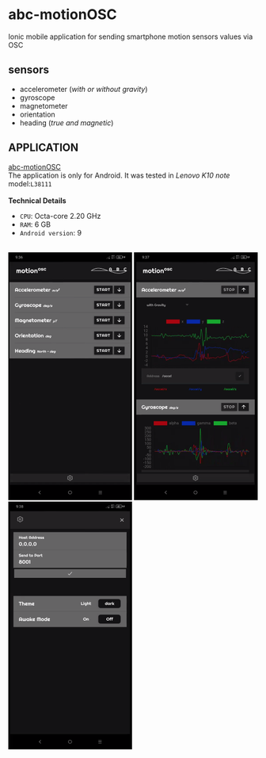 # abc-motionOSC
Ionic mobile application for sending smartphone motion sensors values via OSC 

## sensors
- accelerometer (_with or without gravity_)
- gyroscope
- magnetometer
- orientation
- heading (_true and magnetic_)


## **APPLICATION**
[abc-motionOSC](https://github.com/alessandrofiordelmondo/abc-motionOSC/tree/master/app)<br>
The application is only for Android. It was tested in _Lenovo K10 note_ model:`L38111`<br>
<br>
**Technical Details**<br>
- `CPU`: Octa-core 2.20 GHz
- `RAM`: 6 GB
- `Android version`: 9<br>
<br>
<img src="screenshot-home.png" width="250" height="500">
<img src="screenshot-start.png" width="250" height="500">
<img src="screenshot-settings.png" width="250" height="500">
